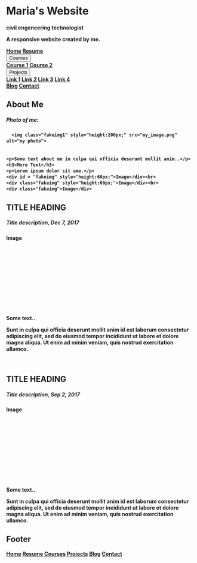 
<!DOCTYPE html>
<html>
<head>
<meta name="viewport" content="width=device-width, initial-scale=1">
<link rel="stylesheet" href="https://cdnjs.cloudflare.com/ajax/libs/font-awesome/4.7.0/css/font-awesome.min.css">
<link rel="stylesheet" type="text/css" href="main.css">
</head>

<body id="Homepage">



<div class="header">
  <h1>Maria's Website</h1>
  <p><strong>civil engeneering technologist</p>
  <p>A <b>responsive</b> website created by me.</p>
</div>

<div class="navbar">
  <a href="Homepage.html">Home</a>
  <a href="Resume.html">Resume</a>
  <div class="subnav">
    <button class="subnavbtn">Courses<i class="fa fa-caret-down"></i></button>
    <div class="subnav-content">
      <a href="#course1">Course 1</a>
      <a href="courses2.html">Course 2</a>
    </div>
  </div> 
  <div class="subnav">
    <button class="subnavbtn">Projects <i class="fa fa-caret-down"></i></button>
    <div class="subnav-content">
      <a href="#link1">Link 1</a>
      <a href="#link2">Link 2</a>
      <a href="#link3">Link 3</a>
      <a href="#link4">Link 4</a>
    </div>
  </div>
  <a href="Blog.html">Blog</a>
  <a href="Contact.html">Contact</a>
</div>

<section class="container">
<div class="row">
  <div class="side">
    <h2>About Me</h2>
    <h5>Photo of me:</h5>
    
      <img class="fakeimg1" style="height:200px;" src="my_image.png" alt="my photo">
    
    
    <p>Some text about me in culpa qui officia deserunt mollit anim..</p>
    <h3>More Text</h3>
    <p>Lorem ipsum dolor sit ame.</p>
    <div id = "fakeimg" style="height:60px;">Image</div><br>
    <div class="fakeimg" style="height:60px;">Image</div><br>
    <div class="fakeimg">Image</div>
  </div>
  <div class="main">
    <h2>TITLE HEADING</h2>
    <h5>Title description, Dec 7, 2017</h5>
    <div class="fakeimg" style="height:200px;">Image</div>
    <p>Some text..</p>
    <p>Sunt in culpa qui officia deserunt mollit anim id est laborum consectetur adipiscing elit, sed do eiusmod tempor incididunt ut labore et dolore magna aliqua. Ut enim ad minim veniam, quis nostrud exercitation ullamco.</p>
    <br>
    <h2>TITLE HEADING</h2>
    <h5>Title description, Sep 2, 2017</h5>
    <div class="fakeimg" style="height:200px;">Image</div>
    <p>Some text..</p>
    <p>Sunt in culpa qui officia deserunt mollit anim id est laborum consectetur adipiscing elit, sed do eiusmod tempor incididunt ut labore et dolore magna aliqua. Ut enim ad minim veniam, quis nostrud exercitation ullamco.</p>
  </div>
</div>
</section>

<footer class="footer">
  <h2>Footer</h2>
  <nav>
    <a href="Homepage.html">Home</a>
    <a href="Resume.html">Resume</a>
    <a href="Courses.html">Courses</a>
    <a href="Projects.html">Projects</a>
    <a href="Blog.html">Blog</a>
    <a href="Contact.html">Contact</a>
  </nav>
</footer>

</body>
</html>
